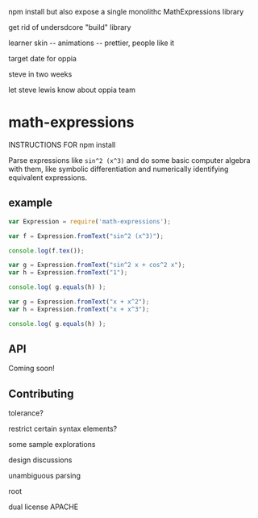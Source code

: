 npm install but also expose a single monolithc MathExpressions library

get rid of undersdcore
 
"build" library

learner skin -- animations -- prettier, people like it

target date for oppia

steve in two weeks

let steve lewis know about oppia team

# math-expressions

INSTRUCTIONS FOR npm install

Parse expressions like `sin^2 (x^3)` and do some basic computer
algebra with them, like symbolic differentiation and numerically
identifying equivalent expressions.

## example

```JavaScript
var Expression = require('math-expressions');

var f = Expression.fromText("sin^2 (x^3)");

console.log(f.tex());

var g = Expression.fromText("sin^2 x + cos^2 x");
var h = Expression.fromText("1");

console.log( g.equals(h) );

var g = Expression.fromText("x + x^2");
var h = Expression.fromText("x + x^3");

console.log( g.equals(h) );
```

## API

Coming soon!

## Contributing

tolerance?

restrict certain syntax elements?

some sample explorations

design discussions

unambiguous parsing

root

dual license APACHE
